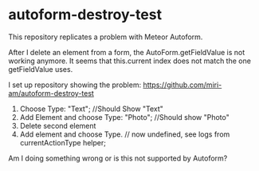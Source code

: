 # autoform-destroy-test
This repository replicates a problem with Meteor Autoform.

After I delete an element from a form, the AutoForm.getFieldValue is not working anymore. It seems that this.current index does not match the one getFieldValue uses.

I set up repository showing the problem: https://github.com/miri-am/autoform-destroy-test

1. Choose Type: "Text"; //Should Show "Text"
2. Add Element and choose Type: "Photo"; //Should show "Photo"
3. Delete second element
4. Add element and choose Type. // now undefined, see logs from currentActionType helper;


Am I doing something wrong or is this not supported by Autoform?
